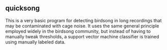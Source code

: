 
## quicksong

This is a very basic program for detecting birdsong in long recordings that may be contaminated with cage noise. It uses the same general principle employed widely in the birdsong community, but instead of having to manually tweak thresholds, a support vector machine classifier is trained using manually labeled data.

